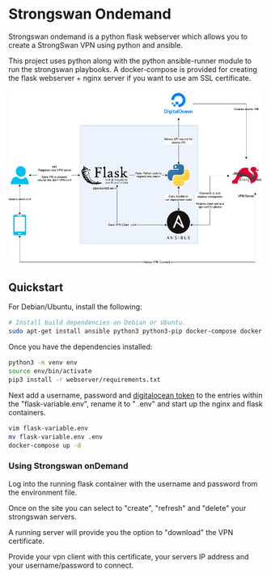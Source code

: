 # Strongswan Ondemand

Strongswan ondemand is a python flask webserver which allows you to create a StrongSwan VPN using python and ansible.

This project uses python along with the python ansible-runner module to run the strongswan playbooks. A docker-compose
is provided for creating the flask webserver + nginx server if you want to use am SSL certificate.

![Strongswan ondemand](documentation/Strongswan-ondemand.png)

## Quickstart

For Debian/Ubuntu, install the following:

```bash
# Install build dependencies on Debian or Ubuntu.
sudo apt-get install ansible python3 python3-pip docker-compose docker
```

Once you have the dependencies installed:

```bash
python3 -m venv env
source env/bin/activate
pip3 install -r webserver/requirements.txt
```

Next add a username, password and [digitalocean token](https://docs.digitalocean.com/reference/api/create-personal-access-token/) to the entries within the "flask-variable.env", rename it to "
.env" and start up the nginx and flask containers.

```bash
vim flask-variable.env
mv flask-variable.env .env
docker-compose up -d 
```

### Using Strongswan onDemand

Log into the running flask container with the username and password from the environment file.

Once on the site you can select to "create", "refresh" and "delete" your strongswan servers.

A running server will provide you the option to "download" the VPN certificate.

Provide your vpn client with this certificate, your servers IP address and your username/password to connect.
